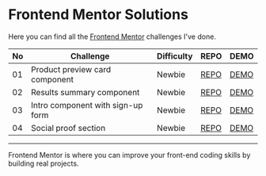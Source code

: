 # Frontend Mentor Solutions
Here you can find all the [Frontend Mentor](https://www.frontendmentor.io/) challenges I've done.

| No  | Challenge                         | Difficulty | REPO                                                                                                          | DEMO                                                                                                |
| --- | --------------------------------- | ---------- | ------------------------------------------------------------------------------------------------------------- | --------------------------------------------------------------------------------------------------- |
| 01  | Product preview card component    | Newbie     | [REPO](https://github.com/Erin-Liuu/FM-challenge/tree/main/01-product-preview-card-component)   | [DEMO](https://erin-liuu.github.io/FM-challenge/01-product-preview-card-component/)  |
| 02  | Results summary component    | Newbie     | [REPO](https://github.com/Erin-Liuu/FM-challenge/tree/main/02-results-summary-component)   | [DEMO](https://erin-liuu.github.io/FM-challenge/02-results-summary-component/)  |
| 03  | Intro component with sign-up form    | Newbie     | [REPO](https://github.com/Erin-Liuu/FM-challenge/tree/main/03-intro-component-with-signup-form)   | [DEMO](https://erin-liuu.github.io/FM-challenge/03-intro-component-with-signup-form/)  |
| 04  | Social proof section    | Newbie     | [REPO](https://github.com/Erin-Liuu/FM-challenge/tree/main/04-social-proof-section-master)   | [DEMO](https://erin-liuu.github.io/FM-challenge/04-social-proof-section-master/)  |

-----------------------------

Frontend Mentor is where you can improve your front-end coding skills by building real projects.